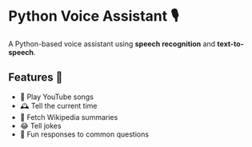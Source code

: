 # Python Voice Assistant 🎙️  
A Python-based voice assistant using **speech recognition** and **text-to-speech**.

## Features 🚀  
- 🎵 Play YouTube songs  
- 🕰️ Tell the current time  
- 📖 Fetch Wikipedia summaries  
- 😂 Tell jokes  
- 🤖 Fun responses to common questions
